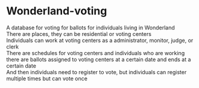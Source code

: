 # Wonderland-voting
A database for voting for ballots for individuals living in Wonderland <br />
There are places, they can be residential or voting centers <br />
Individuals can work at voting centers as a administrator, monitor, judge, or clerk <br />
There are schedules for voting centers and individuals who are working <br />
there are ballots assigned to voting centers at a certain date and ends at a certain date <br />
And then individuals need to register to vote, but individuals can register multiple times but can vote once <br />
